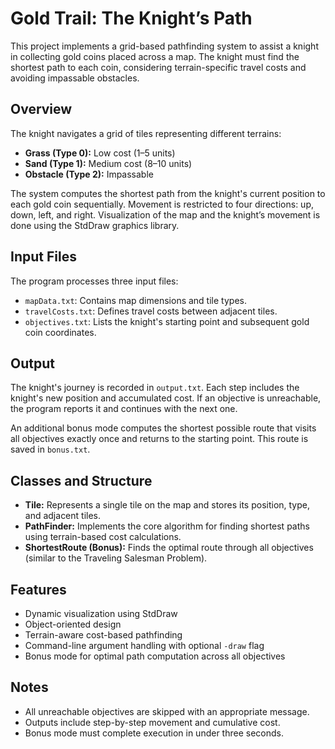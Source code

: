 # Gold Trail: The Knight’s Path

This project implements a grid-based pathfinding system to assist a knight in collecting gold coins placed across a map. The knight must find the shortest path to each coin, considering terrain-specific travel costs and avoiding impassable obstacles.

## Overview

The knight navigates a grid of tiles representing different terrains:  
- **Grass (Type 0):** Low cost (1–5 units)  
- **Sand (Type 1):** Medium cost (8–10 units)  
- **Obstacle (Type 2):** Impassable  

The system computes the shortest path from the knight's current position to each gold coin sequentially. Movement is restricted to four directions: up, down, left, and right. Visualization of the map and the knight’s movement is done using the StdDraw graphics library.

## Input Files

The program processes three input files:
- `mapData.txt`: Contains map dimensions and tile types.
- `travelCosts.txt`: Defines travel costs between adjacent tiles.
- `objectives.txt`: Lists the knight's starting point and subsequent gold coin coordinates.

## Output

The knight's journey is recorded in `output.txt`. Each step includes the knight's new position and accumulated cost. If an objective is unreachable, the program reports it and continues with the next one.

An additional bonus mode computes the shortest possible route that visits all objectives exactly once and returns to the starting point. This route is saved in `bonus.txt`.

## Classes and Structure

- **Tile:** Represents a single tile on the map and stores its position, type, and adjacent tiles.
- **PathFinder:** Implements the core algorithm for finding shortest paths using terrain-based cost calculations.
- **ShortestRoute (Bonus):** Finds the optimal route through all objectives (similar to the Traveling Salesman Problem).

## Features

- Dynamic visualization using StdDraw
- Object-oriented design
- Terrain-aware cost-based pathfinding
- Command-line argument handling with optional `-draw` flag
- Bonus mode for optimal path computation across all objectives

## Notes

- All unreachable objectives are skipped with an appropriate message.
- Outputs include step-by-step movement and cumulative cost.
- Bonus mode must complete execution in under three seconds.
